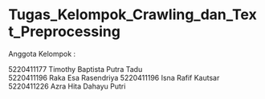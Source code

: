 # Tugas_Kelompok_Crawling_dan_Text_Preprocessing

Anggota Kelompok :

5220411177 Timothy Baptista Putra Tadu  
5220411196 Raka Esa Rasendriya 
5220411196 Isna Rafif Kautsar  
5220411226 Azra Hita Dahayu Putri
